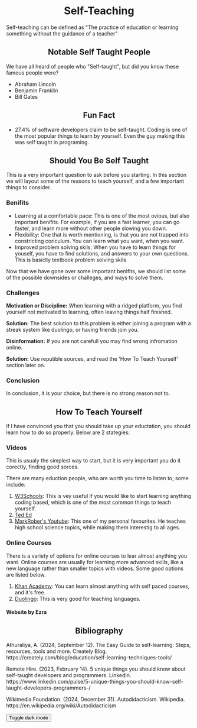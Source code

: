 <html lang="en">
<head>
    <meta charset="UTF-8">
    <meta name="viewport" content="width=device-width, initial-scale=1.0">
    <link rel="stylesheet" href="edit.css">
</head>
<body>
    <div id="header">
        <h1 align="center">Self-Teaching</h1>
    </div>
    <p>Self-teaching can be defined as "The practice of education or learning something without the guidance of a teacher"</p>
    <div id='tb'>
        <div id="navbar">
            <h2 align="center">Notable Self Taught People</h2>
        </div>
        <p >We have all heard of people who "Self-taught", but did you know these famous people were?</p>
        <ul >
            <li>Abraham Lincoln</li>
            <li>Benjamin Franklin</li>
            <li>Bill Gates</li>
        </ul>
    </div>
    <p> </p>
    <div >
        <div id="navbar">
            <h2 align="center">Fun Fact</h2>
        </div>
        <ul>
            <li>27.4% of software developers claim to be self-taught. Coding is one of the most popular things to learn by yourself. Even the guy making this was self taught in programing.</li>
        </ul>
    </div>
    <p> </p>
    <div id='tb'>
        <div id="navbar">
            <h2 align="center">Should You Be Self Taught</h2>
        </div>
        <p >This is a very important question to ask before you starting. In this section we will layout some of the reasons to teach yourself, and a few important things to consider.</p>
        <p> </p>
        <h3 >Benifits</h3>
        <ul >
            <li>Learning at a comfortable pace: This is one of the most ovious, but also important benifits. For example, if you are a fast learner, you can go faster, and learn more without other people slowing you down. </li>
            <li>Flexibility: One that is worth mentioning, is that you are not trapped into constricting coriculum. You can learn what you want, when you want.</li>
            <li>Improved problem solving skils: When you have to learn things for youself, you have to find solutions, and answers to your own questions. This is basiclly textbook problem solving skils</li>
        </ul>
        <p>Now that we have gone over some important benifits, we should list some of the possible downsides or challeges, and ways to solve them.</p>
        <h3>Challenges</h3>
        <p><b>Motivation or Discipline:</b> When learning with a ridged platform, you find yourself not motivated to learning, often leaving things half finished.</p>
        <p><b>Solution:</b> The best solution to this problem is either joining a program with a streak system like duolingo, or having friends join you.</p>
        <p> </p>
        <p> </p>
        <P><b>Disinformation:</b> If you are not carefull you may find wrong infromation online.</P>
        <p><b>Solution:</b> Use reputible sources, and read the 'How To Teach Yourself' section later on.</p>
        <h3>Conclusion</h3>
        <p>In conclusion, it is your choice, but there is no strong reason not to.</p>
    </div>
    <p> </p>
    <div id='tb'>
        <div id="navbar">
            <h2 align="center">How To Teach Yourself</h2>
        </div>
        <p >If I have convinced you that you should take up your eductation, you should learn how to do so properly. Below are 2 stategies:</p>
        <div id="subtb">
            <h3 >Videos</h3>
            <p >This is usualy the simplest way to start, but it is very important you do it corectly, finding good sorces.</p>
            <p >There are many eduction people, who are worth you time to listen to, some include:</p>
            <ol>
                <li><a href="https://www.w3schools.com">W3Schools</a>: This is vey useful if you would like to start learning anything coding based, which is one of the most common things to teach yourself.</li>
                <li><a href="https://ed.ted.com">Ted Ed</a></li>
                <li><a href="https://www.youtube.com/@MarkRober/videos">MarkRober's Youtube</a>: This one of my personal favourites. He teaches high school science topics, while making them interestig to all ages.</li>
            </ol>
        </div>
        <p> </p>
        <div id="subtb" >
            <h3>Online Courses</h3>
            <p>There is a variety of options for online courses to lear almost anything you want. Online courses are usually for learning more advanced skills, like a new language rather than smaller topics with videos. Some good options are listed below.</p>
            <ol >
                <li><a href="https://www.khanacademy.org">Khan Academy</a>: You can learn almost anything with self paced courses, and it's free.</li>
                <li><a href="https://www.duolingo.com">Duolingo</a>: This is very good for teaching languages.</li>
            </ol>
        </div>
    </div>
    <p> </p>
    <h4>Website by Ezra</h4>
    <div id='bib'>
        <h2 align="center">Bibliography</h2>
        <p>Athuraliya, A. (2024, September 12). The Easy Guide to self-learning: Steps, resources, tools and more. Creately Blog. https://creately.com/blog/education/self-learning-techniques-tools/ </p>
        <p>Remote Hire. (2023, February 14). 5 unique things you should know about self-taught developers and programmers. LinkedIn. https://www.linkedin.com/pulse/5-unique-things-you-should-know-self-taught-developers-programmers-/ </p>
        <p>Wikimedia Foundation. (2024, December 31). Autodidacticism. Wikipedia. https://en.wikipedia.org/wiki/Autodidacticism </p>
    </div>
    <button onclick="myFunction()">Toggle dark mode</button>
    <script>
        function myFunction() {
        var element = document.body;
        element.classList.toggle("dark-mode");
    }
    </script>
</body>
</html>
